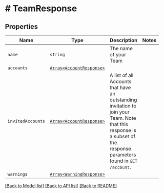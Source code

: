 # # TeamResponse



## Properties

Name | Type | Description | Notes
------------ | ------------- | ------------- | -------------
| `name` | ```string``` |  The name of your Team  |  |
| `accounts` | [```Array<AccountResponse>```](AccountResponse.md) |    |  |
| `invitedAccounts` | [```Array<AccountResponse>```](AccountResponse.md) |  A list of all Accounts that have an outstanding invitation to join your Team. Note that this response is a subset of the response parameters found in `GET /account`.  |  |
| `warnings` | [```Array<WarningResponse>```](WarningResponse.md) |    |  |

[[Back to Model list]](../../README.md#models) [[Back to API list]](../../README.md#endpoints) [[Back to README]](../../README.md)

